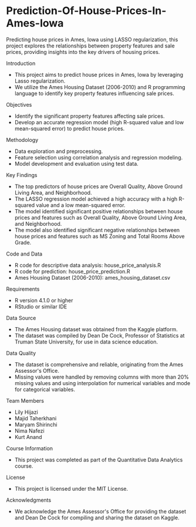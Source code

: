 # Prediction-Of-House-Prices-In-Ames-Iowa

Predicting house prices in Ames, Iowa using LASSO regularization, this project explores the relationships between property features and sale prices, providing insights into the key drivers of housing prices.

Introduction
- This project aims to predict house prices in Ames, Iowa by leveraging Lasso regularization.
- We utilize the Ames Housing Dataset (2006-2010) and R programming language to identify key property features influencing sale prices.

Objectives
- Identify the significant property features affecting sale prices.
- Develop an accurate regression model (high R-squared value and low mean-squared error) to predict house prices.

Methodology
- Data exploration and preprocessing.
- Feature selection using correlation analysis and regression modeling.
- Model development and evaluation using test data.

Key Findings
- The top predictors of house prices are Overall Quality, Above Ground Living Area, and Neighborhood.
- The LASSO regression model achieved a high accuracy with a high R-squared value and a low mean-squared error.
- The model identified significant positive relationships between house prices and features such as Overall Quality, Above Ground Living Area, and Neighborhood.
- The model also identified significant negative relationships between house prices and features such as MS Zoning and Total Rooms Above Grade.

Code and Data
- R code for descriptive data analysis: house_price_analysis.R
- R code for prediction: house_price_prediction.R
- Ames Housing Dataset (2006-2010): ames_housing_dataset.csv

Requirements
- R version 4.1.0 or higher
- RStudio or similar IDE

Data Source
- The Ames Housing dataset was obtained from the Kaggle platform.
- The dataset was compiled by Dean De Cock, Professor of Statistics at Truman State University, for use in data science education.

Data Quality
- The dataset is comprehensive and reliable, originating from the Ames Assessor's Office.
- Missing values were handled by removing columns with more than 20% missing values and using interpolation for numerical variables and mode for categorical variables.

Team Members 
- Lily Hijazi
- Majid Taherkhani
- Maryam Shirinchi
- Nima Nafezi
- Kurt Anand

Course Information
- This project was completed as part of the Quantitative Data Analytics course.

License
- This project is licensed under the MIT License.

Acknowledgments
- We acknowledge the Ames Assessor's Office for providing the dataset and Dean De Cock for compiling and sharing the dataset on Kaggle.



